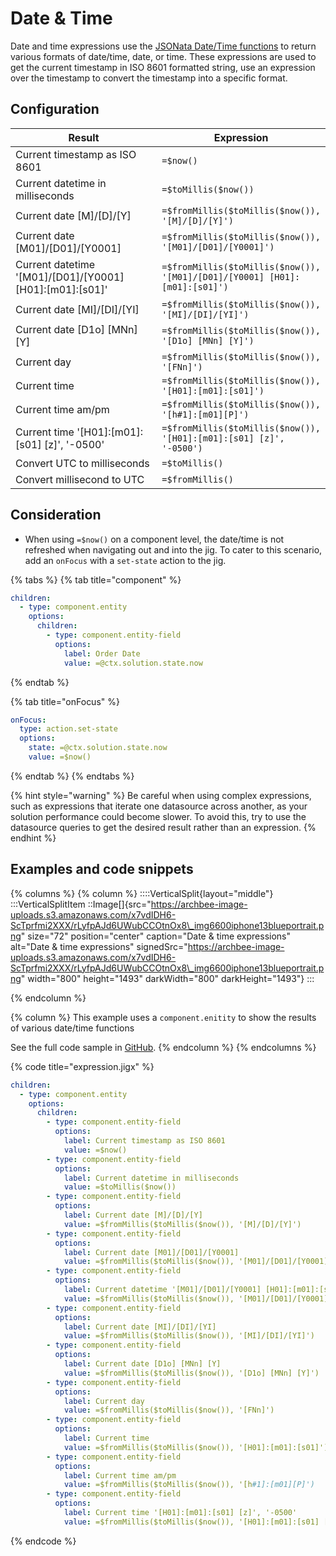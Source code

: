 # Date & Time

Date and time expressions use the [JSONata Date/Time functions](https://docs.jsonata.org/date-time-functions) to return various formats of date/time, date, or time. These expressions are used to get the current timestamp in ISO 8601 formatted string, use an expression over the timestamp to convert the timestamp into a specific format.

## Configuration

<table><thead><tr><th width="256.296875">Result</th><th>Expression</th></tr></thead><tbody><tr><td>Current timestamp as ISO 8601</td><td><code>=$now()</code></td></tr><tr><td>Current datetime in milliseconds</td><td><code>=$toMillis($now())</code></td></tr><tr><td>Current date [M]/[D]/[Y]</td><td><code>=$fromMillis($toMillis($now()), '[M]/[D]/[Y]')</code></td></tr><tr><td>Current date [M01]/[D01]/[Y0001]</td><td><code>=$fromMillis($toMillis($now()), '[M01]/[D01]/[Y0001]')</code></td></tr><tr><td>Current datetime '[M01]/[D01]/[Y0001] [H01]:[m01]:[s01]'</td><td><code>=$fromMillis($toMillis($now()), '[M01]/[D01]/[Y0001] [H01]:[m01]:[s01]')</code></td></tr><tr><td>Current date [MI]/[DI]/[YI]</td><td><code>=$fromMillis($toMillis($now()), '[MI]/[DI]/[YI]')</code></td></tr><tr><td>Current date [D1o] [MNn] [Y]</td><td><code>=$fromMillis($toMillis($now()), '[D1o] [MNn] [Y]')</code></td></tr><tr><td>Current day</td><td><code>=$fromMillis($toMillis($now()), '[FNn]')</code></td></tr><tr><td>Current time</td><td><code>=$fromMillis($toMillis($now()), '[H01]:[m01]:[s01]')</code></td></tr><tr><td>Current time am/pm</td><td><code>=$fromMillis($toMillis($now()), '[h#1]:[m01][P]')</code></td></tr><tr><td>Current time '[H01]:[m01]:[s01] [z]', '-0500'</td><td><code>=$fromMillis($toMillis($now()), '[H01]:[m01]:[s01] [z]', '-0500')</code></td></tr><tr><td>Convert UTC to milliseconds</td><td><code>=$toMillis()</code></td></tr><tr><td>Convert millisecond to UTC</td><td><code>=$fromMillis()</code></td></tr></tbody></table>

## Consideration

* When using `=$now()` on a component level, the date/time is not refreshed when navigating out and into the jig. To cater to this scenario, add an `onFocus` with a `set-state` action to the jig.

{% tabs %}
{% tab title="component" %}
```yaml
children:
  - type: component.entity
    options:
      children:
        - type: component.entity-field
          options:
            label: Order Date
            value: =@ctx.solution.state.now
```
{% endtab %}

{% tab title="onFocus" %}
```yaml
onFocus: 
  type: action.set-state
  options:
    state: =@ctx.solution.state.now
    value: =$now()
```
{% endtab %}
{% endtabs %}

{% hint style="warning" %}
Be careful when using complex expressions, such as expressions that iterate one datasource across another, as your solution performance could become slower. To avoid this, try to use the datasource queries to get the desired result rather than an expression.&#x20;
{% endhint %}

## Examples and code snippets

{% columns %}
{% column %}
::::VerticalSplit{layout="middle"} :::VerticalSplitItem ::Image\[]{src="https://archbee-image-uploads.s3.amazonaws.com/x7vdIDH6-ScTprfmi2XXX/rLyfpAJd6UWubCCOtnOx8\_img6600iphone13blueportrait.png" size="72" position="center" caption="Date & time expressions" alt="Date & time expressions" signedSrc="https://archbee-image-uploads.s3.amazonaws.com/x7vdIDH6-ScTprfmi2XXX/rLyfpAJd6UWubCCOtnOx8\_img6600iphone13blueportrait.png" width="800" height="1493" darkWidth="800" darkHeight="1493"} :::


{% endcolumn %}

{% column %}
This example uses a `component.enitity` to show the results of various date/time functions

See the full code sample in [GitHub](https://github.com/jigx-com/jigx-samples/blob/main/quickstart/jigx-samples/jigs/guide-expressions/static-data/expression.jigx).
{% endcolumn %}
{% endcolumns %}

{% code title="expression.jigx" %}
```yaml
children:
  - type: component.entity
    options:
      children:
        - type: component.entity-field
          options:
            label: Current timestamp as ISO 8601
            value: =$now()
        - type: component.entity-field
          options:
            label: Current datetime in milliseconds
            value: =$toMillis($now())
        - type: component.entity-field
          options:
            label: Current date [M]/[D]/[Y]
            value: =$fromMillis($toMillis($now()), '[M]/[D]/[Y]')
        - type: component.entity-field
          options:
            label: Current date [M01]/[D01]/[Y0001]
            value: =$fromMillis($toMillis($now()), '[M01]/[D01]/[Y0001]')
        - type: component.entity-field
          options:
            label: Current datetime '[M01]/[D01]/[Y0001] [H01]:[m01]:[s01]'
            value: =$fromMillis($toMillis($now()), '[M01]/[D01]/[Y0001] [H01]:[m01]:[s01]')
        - type: component.entity-field
          options:
            label: Current date [MI]/[DI]/[YI]
            value: =$fromMillis($toMillis($now()), '[MI]/[DI]/[YI]')
        - type: component.entity-field
          options:
            label: Current date [D1o] [MNn] [Y]
            value: =$fromMillis($toMillis($now()), '[D1o] [MNn] [Y]')
        - type: component.entity-field
          options:
            label: Current day
            value: =$fromMillis($toMillis($now()), '[FNn]')
        - type: component.entity-field
          options:
            label: Current time
            value: =$fromMillis($toMillis($now()), '[H01]:[m01]:[s01]')
        - type: component.entity-field
          options:
            label: Current time am/pm
            value: =$fromMillis($toMillis($now()), '[h#1]:[m01][P]')
        - type: component.entity-field
          options:
            label: Current time '[H01]:[m01]:[s01] [z]', '-0500'
            value: =$fromMillis($toMillis($now()), '[H01]:[m01]:[s01] [z]', '-0500')
```
{% endcode %}
